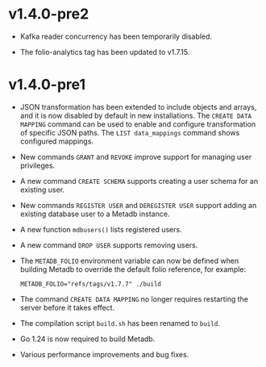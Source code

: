 # v1.4.0-pre2

* Kafka reader concurrency has been temporarily disabled.

* The folio-analytics tag has been updated to v1.7.15.

# v1.4.0-pre1

* JSON transformation has been extended to include objects and arrays,
  and it is now disabled by default in new installations.  The `CREATE
  DATA MAPPING` command can be used to enable and configure
  transformation of specific JSON paths.  The `LIST data_mappings`
  command shows configured mappings.

* New commands `GRANT` and `REVOKE` improve support for managing user
  privileges.

* A new command `CREATE SCHEMA` supports creating a user schema for an
  existing user.

* New commands `REGISTER USER` and `DEREGISTER USER` support adding an
  existing database user to a Metadb instance.

* A new function `mdbusers()` lists registered users.

* A new command `DROP USER` supports removing users.

* The `METADB_FOLIO` environment variable can now be defined when
  building Metadb to override the default folio reference, for
  example:

  ```
  METADB_FOLIO="refs/tags/v1.7.7" ./build
  ```

* The command `CREATE DATA MAPPING` no longer requires restarting the
  server before it takes effect.

* The compilation script `build.sh` has been renamed to `build`.

* Go 1.24 is now required to build Metadb.

* Various performance improvements and bug fixes.
